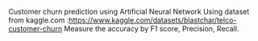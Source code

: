 Customer churn prediction using Artificial Neural Network
Using dataset from kaggle.com :https://www.kaggle.com/datasets/blastchar/telco-customer-churn
Measure the accuracy by F1 score, Precision, Recall.
